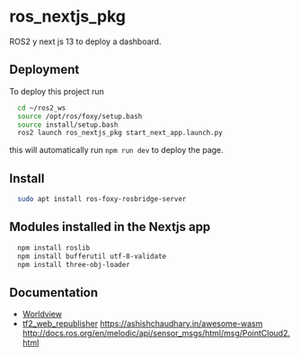 # ros_nextjs_pkg
ROS2 y next js 13 to deploy a dashboard. 


## Deployment

To deploy this project run 

```bash
  cd ~/ros2_ws
  source /opt/ros/foxy/setup.bash
  source install/setup.bash
  ros2 launch ros_nextjs_pkg start_next_app.launch.py
```
this will automatically run `npm run dev` to deploy the page. 

## Install

```bash
  sudo apt install ros-foxy-rosbridge-server


```

## Modules installed in the Nextjs app
```bash
  npm install roslib
  npm install bufferutil utf-8-validate
  npm install three-obj-loader

```
## Documentation

- [Worldview](https://webviz.io/worldview/#/)
- [tf2_web_republisher](https://github.com/RobotWebTools/tf2_web_republisher)
https://ashishchaudhary.in/awesome-wasm
http://docs.ros.org/en/melodic/api/sensor_msgs/html/msg/PointCloud2.html

